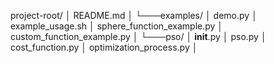 project-root/
│   README.md
│
└───examples/
    │   demo.py
    │   example_usage.sh
    │   sphere_function_example.py
    │   custom_function_example.py
    │
└───pso/
    │   __init__.py
    │   pso.py
    │   cost_function.py
    │   optimization_process.py
    │
